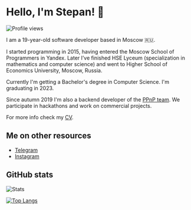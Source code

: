 # Hello, I'm Stepan! 👋

![Profile views](https://gpvc.arturio.dev/sd-denisoff)

I am a 19-year-old software developer based in Moscow 🇷🇺.

I started programming in 2015, having entered the Moscow School of Programmers in Yandex. Later I’ve finished HSE Lyceum (specialization in mathematics and computer science) and went to Higher School of Economics University, Moscow, Russia.

Currently I'm getting a Bachelor's degree in Computer Science. I'm graduating in 2023.

Since autumn 2019 I'm also a backend developer of the [PPnP team](https://ppnp.me 'official team website'). We participate in hackathons and work on commercial projects.

For more info check my [CV](https://github.com/sd-denisoff/sd-denisoff/blob/master/CV%20Denisov/CV%20Denisov.pdf).

## Me on other resources
- [Telegram](https://t.me/sd_denisoff)
- [Instagram](https://www.instagram.com/sd.denisoff)

## GitHub stats

![Stats](https://github-readme-stats.vercel.app/api?username=sd-denisoff&show_icons=true&count_private=true)

[![Top Langs](https://github-readme-stats-axpwmfcg3.vercel.app/api/top-langs/?username=sd-denisoff&layout=compact)](https://github.com/sd-denisoff/github-readme-stats)
